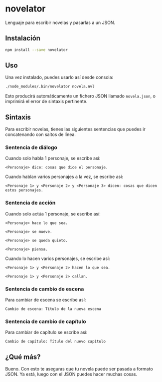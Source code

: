 # novelator

Lenguaje para escribir novelas y pasarlas a un JSON.

## Instalación

```sh
npm install --save novelator
```

## Uso

Una vez instalado, puedes usarlo así desde consola:

```sh
./node_modules/.bin/novelator novela.nvl
```

Esto producirá automáticamente un fichero JSON llamado `novela.json`, o imprimirá el error de sintaxis pertinente.

## Sintaxis

Para escribir novelas, tienes las siguientes sentencias que puedes ir concatenando con saltos de línea.

### Sentencia de diálogo

Cuando solo habla 1 personaje, se escribe así:

`<Personaje> dice: cosas que dice el personaje.`

Cuando hablan varios personajes a la vez, se escribe así:

`<Personaje 1> y <Personaje 2> y <Personaje 3> dicen: cosas que dicen estos personajes.`

### Sentencia de acción

Cuando solo actúa 1 personaje, se escribe así:

`<Personaje> hace lo que sea.`

`<Personaje> se mueve.`

`<Personaje> se queda quieto.`

`<Personaje> piensa.`

Cuando lo hacen varios personajes, se escribe así:

`<Personaje 1> y <Personaje 2> hacen lo que sea.`

`<Personaje 1> y <Personaje 2> callan.`

### Sentencia de cambio de escena

Para cambiar de escena se escribe así:

`Cambio de escena: Título de la nueva escena`

### Sentencia de cambio de capítulo

Para cambiar de capítulo se escribe así:

`Cambio de capítulo: Título del nuevo capítulo`

## ¿Qué más?

Bueno. Con esto te aseguras que tu novela puede ser pasada a formato JSON. Ya está, luego con el JSON puedes hacer muchas cosas.



